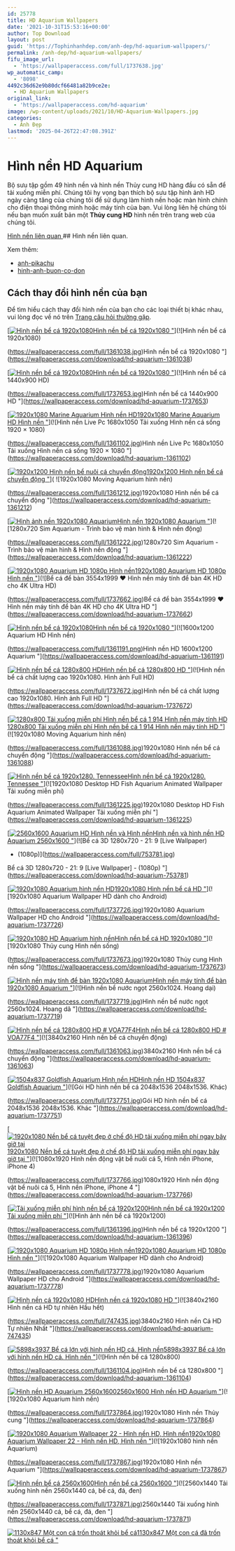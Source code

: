 ```yaml
---
id: 25778
title: HD Aquarium Wallpapers
date: '2021-10-31T15:53:16+00:00'
author: Top Download
layout: post
guid: 'https://Tophinhanhdep.com/anh-dep/hd-aquarium-wallpapers/'
permalink: /anh-dep/hd-aquarium-wallpapers/
fifu_image_url:
  - 'https://wallpaperaccess.com/full/1737638.jpg'
wp_automatic_camp:
  - '8098'
4492c36d62e9b80dcf66481a82b9ce2e:
  - HD Aquarium Wallpapers
original_link:
  - 'https://wallpaperaccess.com/hd-aquarium'
image: /wp-content/uploads/2021/10/HD-Aquarium-Wallpapers.jpg
categories:
  - Ảnh Đẹp
lastmod: '2025-04-26T22:47:08.391Z'
---
```

# Hình nền HD Aquarium

Bộ sưu tập gồm 49 hình nền và hình nền Thủy cung HD hàng đầu có sẵn để tải xuống miễn phí. Chúng tôi hy vọng bạn thích bộ sưu tập hình ảnh HD ngày càng tăng của chúng tôi để sử dụng làm hình nền hoặc màn hình chính cho điện thoại thông minh hoặc máy tính của bạn. Vui lòng liên hệ chúng tôi nếu bạn muốn xuất bản một **Thủy cung HD** hình nền trên trang web của chúng tôi.

[Hình nền liên quan ](#related) ## Hình nền liên quan.

   
 Xem thêm:

   
- [anh-pikachu](https://tophinhanhdep.com/anh-anime/anh-pikachu/)
- [hinh-anh-buon-co-don](https://tophinhanhdep.com/hinh-anh-buon/hinh-anh-buon-co-don/)

## Cách thay đổi hình nền của bạn

Để tìm hiểu cách thay đổi hình nền của bạn cho các loại thiết bị khác nhau, vui lòng đọc về nó trên [Trang câu hỏi thường gặp](https://tophinhanhdep.com/faq/).

  
[[![Hình nền bể cá 1920x1080](https://wallpaperaccess.com/full/1737638.jpg)Hình nền bể cá 1920x1080 "](https://wallpaperaccess.com/download/hd-aquarium-1737638)](![Hình nền bể cá 1920x1080)

(https://wallpaperaccess.com/full/1361038.jpg)Hình nền bể cá 1920x1080 "](https://wallpaperaccess.com/download/hd-aquarium-1361038)

[[![Hình nền bể cá 1920x1080](https://wallpaperaccess.com/full/1361017.jpg)Hình nền bể cá 1920x1080 "](https://wallpaperaccess.com/download/hd-aquarium-1361017)](![Hình nền bể cá 1440x900 HD)

(https://wallpaperaccess.com/full/1737653.jpg)Hình nền bể cá 1440x900 HD "](https://wallpaperaccess.com/download/hd-aquarium-1737653)

[[![1920x1080 Marine Aquarium Hình nền HD](https://wallpaperaccess.com/full/1361211.jpg)1920x1080 Marine Aquarium HD Hình nền "](https://wallpaperaccess.com/download/hd-aquarium-1361211)](![Hình nền Live Pc 1680x1050 Tải xuống Hình nền cá sống 1920 × 1080)

(https://wallpaperaccess.com/full/1361102.jpg)Hình nền Live Pc 1680x1050 Tải xuống Hình nền cá sống 1920 × 1080 "](https://wallpaperaccess.com/download/hd-aquarium-1361102)

[[![1920x1200 Hình nền bể nuôi cá chuyển động](https://wallpaperaccess.com/full/1123943.jpg)1920x1200 Hình nền bể cá chuyển động "](https://wallpaperaccess.com/download/hd-aquarium-1123943)]( ![1920x1080 Moving Aquarium hình nền)

(https://wallpaperaccess.com/full/1361212.jpg)1920x1080 Hình nền bể cá chuyển động "](https://wallpaperaccess.com/download/hd-aquarium-1361212)

[[![Hình ảnh nền 1920x1080 Aquarium](https://wallpaperaccess.com/full/1737658.jpg)Hình nền 1920x1080 Aquarium "](https://wallpaperaccess.com/download/hd-aquarium-1737658)](![1280x720 Sim Aquarium - Trình bảo vệ màn hình & Hình nền động)

(https://wallpaperaccess.com/full/1361222.jpg)1280x720 Sim Aquarium - Trình bảo vệ màn hình &amp; Hình nền động "](https://wallpaperaccess.com/download/hd-aquarium-1361222)

[[![1920x1080 Aquarium HD 1080p Hình nền](https://wallpaperaccess.com/full/1737660.jpg)1920x1080 Aquarium HD 1080p Hình nền "](https://wallpaperaccess.com/download/hd-aquarium-1737660)](![Bể cá để bàn 3554x1999 ❤ Hình nền máy tính để bàn 4K HD cho 4K Ultra HD)

(https://wallpaperaccess.com/full/1737662.jpg)Bể cá để bàn 3554x1999 ❤ Hình nền máy tính để bàn 4K HD cho 4K Ultra HD "](https://wallpaperaccess.com/download/hd-aquarium-1737662)

[[![Hình nền bể cá 1920x1080](https://wallpaperaccess.com/full/1737669.jpg)Hình nền bể cá 1920x1080 "](https://wallpaperaccess.com/download/hd-aquarium-1737669)](![1600x1200 Aquarium HD Hình nền)

(https://wallpaperaccess.com/full/1361191.png)Hình nền HD 1600x1200 Aquarium "](https://wallpaperaccess.com/download/hd-aquarium-1361191)

[[![Hình nền bể cá 1280x800 HD](https://wallpaperaccess.com/full/1737671.jpg)Hình nền bể cá 1280x800 HD "](https://wallpaperaccess.com/download/hd-aquarium-1737671)](![Hình nền bể cá chất lượng cao 1920x1080.  Hình ảnh Full HD)

(https://wallpaperaccess.com/full/1737672.jpg)Hình nền bể cá chất lượng cao 1920x1080. Hình ảnh Full HD "](https://wallpaperaccess.com/download/hd-aquarium-1737672)

[[![1280x800 Tải xuống miễn phí Hình nền bể cá 1 914 Hình nền máy tính HD](https://wallpaperaccess.com/full/1737680.jpg)1280x800 Tải xuống miễn phí Hình nền bể cá 1 914 Hình nền máy tính HD "](https://wallpaperaccess.com/download/hd-aquarium-1737680)](![1920x1080 Moving Aquarium hình nền)

(https://wallpaperaccess.com/full/1361088.jpg)1920x1080 Hình nền bể cá chuyển động "](https://wallpaperaccess.com/download/hd-aquarium-1361088)

[[![Hình nền bể cá 1920x1280.  Tennessee](https://wallpaperaccess.com/full/1737682.jpg)Hình nền bể cá 1920x1280. Tennessee "](https://wallpaperaccess.com/download/hd-aquarium-1737682)](![1920x1080 Desktop HD Fish Aquarium Animated Wallpaper Tải xuống miễn phí)

(https://wallpaperaccess.com/full/1361225.jpg)1920x1080 Desktop HD Fish Aquarium Animated Wallpaper Tải xuống miễn phí "](https://wallpaperaccess.com/download/hd-aquarium-1361225)

[[![2560x1600 Aquarium HD Hình nền và Hình nền](https://wallpaperaccess.com/full/747393.jpg)Hình nền và hình nền HD Aquarium 2560x1600 "](https://wallpaperaccess.com/download/hd-aquarium-747393)](![Bể cá 3D 1280x720 - 21: 9 [Live Wallpaper)

 - (1080p)](https://wallpaperaccess.com/full/753781.jpg)

Bể cá 3D 1280x720 - 21: 9 \[Live Wallpaper\] - (1080p) "](https://wallpaperaccess.com/download/hd-aquarium-753781)

[[![1920x1080 Aquarium hình nền HD](https://wallpaperaccess.com/full/1737723.jpg)1920x1080 Hình nền bể cá HD "](https://wallpaperaccess.com/download/hd-aquarium-1737723)](![1920x1080 Aquarium Wallpaper HD dành cho Android)

(https://wallpaperaccess.com/full/1737726.jpg)1920x1080 Aquarium Wallpaper HD cho Android "](https://wallpaperaccess.com/download/hd-aquarium-1737726)

[[![1920x1080 HD Aquarium hình nền](https://wallpaperaccess.com/full/1737736.jpg)Hình nền bể cá HD 1920x1080 "](https://wallpaperaccess.com/download/hd-aquarium-1737736)](![1920x1080 Thủy cung Hình nền sống)

(https://wallpaperaccess.com/full/1737673.jpg)1920x1080 Thủy cung Hình nền sống "](https://wallpaperaccess.com/download/hd-aquarium-1737673)

[[![Hình nền máy tính để bàn 1920x1080 Aquarium](https://wallpaperaccess.com/full/1737738.jpg)Hình nền máy tính để bàn 1920x1080 Aquarium "](https://wallpaperaccess.com/download/hd-aquarium-1737738)](![Hình nền bể nước ngọt 2560x1024.  Hoang dại)

(https://wallpaperaccess.com/full/1737719.jpg)Hình nền bể nước ngọt 2560x1024. Hoang dã "](https://wallpaperaccess.com/download/hd-aquarium-1737719)

[[![Hình nền bể cá 1280x800 HD # VOA77F4](https://wallpaperaccess.com/full/1737743.jpg)Hình nền bể cá 1280x800 HD # VOA77F4 "](https://wallpaperaccess.com/download/hd-aquarium-1737743)](![3840x2160 Hình nền bể cá chuyển động)

(https://wallpaperaccess.com/full/1361063.jpg)3840x2160 Hình nền bể cá chuyển động "](https://wallpaperaccess.com/download/hd-aquarium-1361063)

[[![1504x837 Goldfish Aquarium Hình nền HD](https://wallpaperaccess.com/full/1737750.jpg)Hình nền HD 1504x837 Goldfish Aquarium "](https://wallpaperaccess.com/download/hd-aquarium-1737750)](![Gói HD hình nền bể cá 2048x1536 2048x1536.  Khác)

(https://wallpaperaccess.com/full/1737751.jpg)Gói HD hình nền bể cá 2048x1536 2048x1536. Khác "](https://wallpaperaccess.com/download/hd-aquarium-1737751)

[[![1920x1080 Nền bể cá tuyệt đẹp ở chế độ HD tải xuống miễn phí ngay bây giờ tại](https://wallpaperaccess.com/full/1737762.jpg)1920x1080 Nền bể cá tuyệt đẹp ở chế độ HD tải xuống miễn phí ngay bây giờ tại "](https://wallpaperaccess.com/download/hd-aquarium-1737762)](![1080x1920 Hình nền động vật bể nuôi cá 5, Hình nền iPhone, iPhone 4)

(https://wallpaperaccess.com/full/1737766.jpg)1080x1920 Hình nền động vật bể nuôi cá 5, Hình nền iPhone, iPhone 4 "](https://wallpaperaccess.com/download/hd-aquarium-1737766)

[[![Tải xuống miễn phí hình nền bể cá 1920x1200](https://wallpaperaccess.com/full/1737770.jpg)Hình nền bể cá 1920x1200 Tải xuống miễn phí "](https://wallpaperaccess.com/download/hd-aquarium-1737770)](![Hình ảnh nền bể cá 1920x1200)

(https://wallpaperaccess.com/full/1361396.jpg)Hình nền bể cá 1920x1200 "](https://wallpaperaccess.com/download/hd-aquarium-1361396)

[[![1920x1080 Aquarium HD 1080p Hình nền](https://wallpaperaccess.com/full/1737777.jpg)1920x1080 Aquarium HD 1080p Hình nền "](https://wallpaperaccess.com/download/hd-aquarium-1737777)](![1920x1080 Aquarium Wallpaper HD dành cho Android)

(https://wallpaperaccess.com/full/1737778.jpg)1920x1080 Aquarium Wallpaper HD cho Android "](https://wallpaperaccess.com/download/hd-aquarium-1737778)

[[![Hình nền cá 1920x1080 HD](https://wallpaperaccess.com/full/1361440.jpg)Hình nền cá 1920x1080 HD "](https://wallpaperaccess.com/download/hd-aquarium-1361440)](![3840x2160 Hình nền cá HD tự nhiên Hầu hết)

(https://wallpaperaccess.com/full/747435.jpg)3840x2160 Hình nền Cá HD Tự nhiên Nhất "](https://wallpaperaccess.com/download/hd-aquarium-747435)

[[![5898x3937 Bể cá lớn với hình nền HD cá.  Hình nền](https://wallpaperaccess.com/full/1737790.jpg)5898x3937 Bể cá lớn với hình nền HD cá. Hình nền "](https://wallpaperaccess.com/download/hd-aquarium-1737790)](![Hình nền bể cá 1280x800)

(https://wallpaperaccess.com/full/1361104.jpg)Hình nền bể cá 1280x800 "](https://wallpaperaccess.com/download/hd-aquarium-1361104)

[[![Hình nền HD Aquarium 2560x1600](https://wallpaperaccess.com/full/1737862.jpg)2560x1600 Hình nền HD Aquarium "](https://wallpaperaccess.com/download/hd-aquarium-1737862)](![1920x1080 Aquarium hình nền)

(https://wallpaperaccess.com/full/1737864.jpg)1920x1080 Hình nền Thủy cung "](https://wallpaperaccess.com/download/hd-aquarium-1737864)

[[![1920x1080 Aquarium Wallpaper 22 - Hình nền HD, Hình nền](https://wallpaperaccess.com/full/1737866.jpg)1920x1080 Aquarium Wallpaper 22 - Hình nền HD, Hình nền "](https://wallpaperaccess.com/download/hd-aquarium-1737866)](![1920x1080 hình nền Aquarium)

(https://wallpaperaccess.com/full/1737867.jpg)1920x1080 Hình nền Aquarium "](https://wallpaperaccess.com/download/hd-aquarium-1737867)

[[![Hình nền bể cá 2560x1600](https://wallpaperaccess.com/full/1737868.jpg)Hình nền bể cá 2560x1600 "](https://wallpaperaccess.com/download/hd-aquarium-1737868)](![2560x1440 Tải xuống hình nền 2560x1440 cá, bể cá, đá, đen)

(https://wallpaperaccess.com/full/1737871.jpg)2560x1440 Tải xuống hình nền 2560x1440 cá, bể cá, đá, đen "](https://wallpaperaccess.com/download/hd-aquarium-1737871)

[![1130x847 Một con cá trốn thoát khỏi bể cá](https://wallpaperaccess.com/full/1737875.jpg)1130x847 Một con cá đã trốn thoát khỏi bể cá "](https://wallpaperaccess.com/download/hd-aquarium-1737875)
